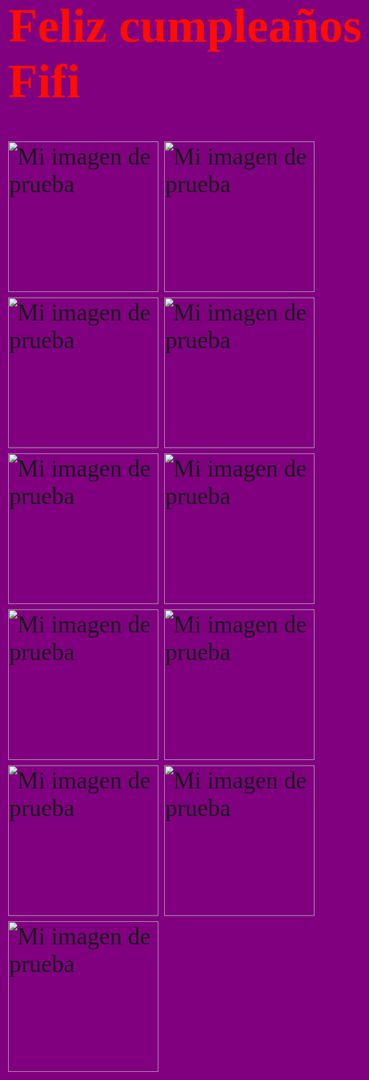 <!doctype html>
<html>
  <head>
    <meta charset="utf-8" />
        <link rel="stylesheet"
          href="https://fonts.googleapis.com/css?family=Lugrasimo">
    <style>
       body {
        font-family: 'Lugrasimo', serif;
        font-size: 48px;
      }
    <title>Mi página de prueba</title>
  </style>
  <style>
img:hover {
  animation: myanimation 5s infinite;
}

@keyframes myanimation {
  0% {transform: scale(0.7);}
  25% {transform: scale(1);}
  50% {transform: scale(1.5);}
  75% {transform: scale(0.7);}
  100% {transform: scale(1.0);}
}
</style>
<style>
@keyframes example {
  0%   {color: red;}
  25%  {color: yellow;}
  50%  {color: blue;}
  100% {color: green;}
}

h1 {
  animation-name: example;
  animation-duration: 4s;
  animation-iteration-count: infinite;
}
</style>
  </head>
  <body 
   style="background-color:purple;">
     <h1> Feliz cumpleaños Fifi</h1>
    <img src="https://www.bing.com/images/search?view=detailV2&ccid=BIxJdIo%2b&id=769C380D83538648E7551466060F667382A2B065&thid=OIP.BIxJdIo-bun2q7oboxAL6gHaEK&mediaurl=https%3a%2f%2f3.bp.blogspot.com%2f-uTYHwRABWzk%2fVU_19cD2pFI%2fAAAAAAAAAEs%2flrejOfoCNF4%2fs1600%2fImagen4.png&cdnurl=https%3a%2f%2fth.bing.com%2fth%2fid%2fR.048c49748a3e6ee9f6abba1ba3100bea%3frik%3dZbCignNmDwZmFA%26pid%3dImgRaw%26r%3d0&exph=768&expw=1366&q=c%c3%b3mo+hacer+que+una+imagen+sea+un+hiperv%c3%adnculo&simid=608003327877147848&FORM=IRPRST&ck=E4FCBC36EE349B08DDA14F708606F01C&selectedIndex=1&itb=0" alt="Mi imagen de prueba" width="300" height="300"/>
    <img src="imagenes/chimi2.jpg" alt="Mi imagen de prueba" width="300" height="300"/>
    <img src="imagenes/chimi3.jpg" alt="Mi imagen de prueba" width="300" height="300"/>
    <img src="imagenes/chimi4.jpg" alt="Mi imagen de prueba" width="300" height="300"/>
    <img src="imagenes/chimi5.jpg" alt="Mi imagen de prueba" width="300" height="300"/>
    <img src="imagenes/chimi6.jpg" alt="Mi imagen de prueba" width="300" height="300"/>
    <img src="imagenes/chimi7.jpg" alt="Mi imagen de prueba" width="300" height="300"/>
    <img src="imagenes/chimi8.jpg" alt="Mi imagen de prueba" width="300" height="300"/>
    <img src="imagenes/chimi9.jpg" alt="Mi imagen de prueba" width="300" height="300"/>
    <img src="imagenes/chimi10.jpg" alt="Mi imagen de prueba" width="300" height="300"/>
    <img src="imagenes/chimi11.jpg" alt="Mi imagen de prueba" width="300" height="300"/>
    
    
     
  </body>

</html>